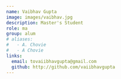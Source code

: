 ```yaml
---
name: Vaibhav Gupta
image: images/vaibhav.jpg
description: Master's Student
role: ma
group: alum
# aliases:
#   - A. Chovie
#   - A Chovie
links:
  email: tovaiibhavgupta@gmail.com
  github: http://github.com/vaiibhavgupta
---
```

